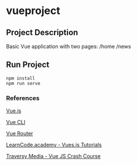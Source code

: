 # vueproject

## Project Description
Basic Vue application with two pages:
/home
/news


## Run Project
```
npm install
npm run serve
```

### References
[Vue.js](https://vuejs.org/)

[Vue CLI](https://cli.vuejs.org/)

[Vue Router](https://router.vuejs.org/)

[LearnCode.academy - Vues.js Tutorials](https://www.youtube.com/playlist?list=PLoYCgNOIyGADZuvKJweutZDOO9VI9YiJ9)

[Traversy Media - Vue JS Crash Course](https://www.youtube.com/watch?v=Wy9q22isx3U)
